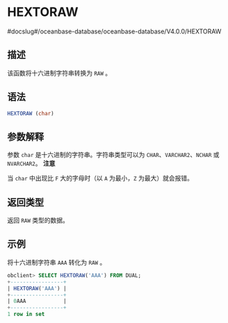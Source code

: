 HEXTORAW 
=============================
#docslug#/oceanbase-database/oceanbase-database/V4.0.0/HEXTORAW


描述 
-----------------------

该函数将十六进制字符串转换为 `RAW` 。

语法 
-----------------------

```sql
HEXTORAW (char)
```



参数解释 
-------------------------

参数 `char` 是十六进制的字符串。字符串类型可以为 `CHAR`、`VARCHAR2`、`NCHAR` 或 `NVARCHAR2`。
**注意**



当 `char` 中出现比 `F` 大的字母时（以 `A` 为最小，`Z` 为最大）就会报错。

返回类型 
-------------------------

返回 `RAW` 类型的数据。

示例 
-----------------------

将十六进制字符串 `AAA` 转化为 `RAW` 。

```sql
obclient> SELECT HEXTORAW('AAA') FROM DUAL;
+-----------------+
| HEXTORAW('AAA') |
+-----------------+
| 0AAA            |
+-----------------+
1 row in set
```


